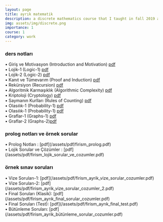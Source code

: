 ```yaml
---
layout: page
title: ayrık matematik
description: a discrete mathematics course that I taught in fall 2019 and 2020
img: assets/img/discrete.png
importance: 1
course: 1 
category: work
---
```


<h3>ders notları</h3>


  &#8226; Giriş ve Motivasyon (Introduction and Motivation) [pdf](/assets/pdf/firism_ayrik_matematik_giriş_motivasyon.pdf)<br />
  &#8226; Lojik-1 (Logic-1) [pdf](/assets/pdf/firism_ayrik_matematik_lojik_1.pdf)<br />
&#8226; Lojik-2 (Logic-2) [pdf](/assets/pdf/firism_ayrik_matematik_lojik_2.pdf)<br />
&#8226; Kanıt ve Tümevarım (Proof and Induction) [pdf](/assets/pdf/firism_ayrik_matematik_kanit_ve_tumevarim.pdf)<br />
&#8226; Rekürsiyon (Recursion) [pdf](/assets/pdf/firism_ayrik_matematik_rekürsiyon.pdf)<br />
&#8226; Algoritmik Karmaşıklık (Algorithmic Complexity) [pdf](/assets/pdf/firism_ayrik_matematik_algoritmik_karmaşıklık.pdf)<br />
&#8226;  Kriptoloji (Cryptology) [pdf](/assets/pdf/firism_ayrik_matematik_kriptoloji.pdf)<br />
&#8226; Saymanın Kurlları (Rules of Counting) [pdf](/assets/pdf/firism_ayrik_matematik_saymanin_kurallari.pdf)<br />
&#8226;  Olasılık-1 (Probability-1) [pdf](/assets/pdf/firism_ayrik_matematik_olasilik_1.pdf)<br />
&#8226;  Olasılık-1 (Probability-1) [pdf](/assets/pdf/firism_ayrik_matematik_olasilik_2.pdf)<br />
&#8226;  Graflar-1 (Graphs-1) [pdf](/assets/pdf/firism_ayrik_matematik_graflar_1.pdf)<br />
&#8226;  Graflar-2 (Graphs-2)[pdf](/assets/pdf/firism_ayrik_matematik_graflar_2.pdf)<br />

  

<h3>prolog notları ve örnek sorular </h3>
 &#8226; Prolog Notları : [pdf](/assets/pdf/firism_prolog.pdf) <br />
  &#8226; Lojik Sorular ve Çözümler : [pdf](/assets/pdf/firism_lojik_sorular_ve_cozumler.pdf) <br />

  

<h3>örnek sınav soruları</h3>
 &#8226; Vize Soruları-1: [pdf](/assets/pdf/firism_ayrik_vize_sorular_cozumler.pdf) <br />
  &#8226; Vize Soruları-2: [pdf](/assets/pdf/firism_ayrik_vize_sorular_cozumler_2.pdf) <br />
  &#8226; Final Soruları (Klasik): [pdf](/assets/pdf/firism_ayrık_final_sorular_cozumler.pdf) <br />
  &#8226; Final Soruları (Test): [pdf](/assets/pdf/firism_ayrık_final_test.pdf) <br />
 &#8226; Bütünleme Soruları: [pdf](/assets/pdf/firism_ayrik_bütünleme_sorular_cozumler.pdf) <br />


  

